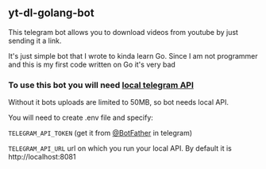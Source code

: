 ## yt-dl-golang-bot
This telegram bot allows you to download videos from youtube by just sending it a link.

It's just simple bot that I wrote to kinda learn Go. 
Since I am not programmer and this is my first code written on Go it's very bad

### To use this bot you will need [local telegram API](https://core.telegram.org/bots/api#using-a-local-bot-api-server) 

Without it bots uploads are limited to 50MB, so bot needs local API.

You will need to create .env file and specify:

`TELEGRAM_API_TOKEN` (get it from [@BotFather](https://t.me/BotFather) in telegram)

`TELEGRAM_API_URL` url on which you run your local API. By default it is http://localhost:8081
